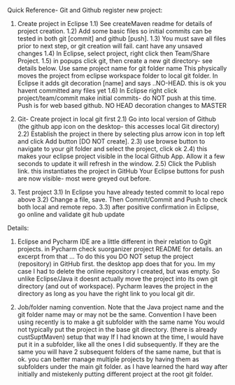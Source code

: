 Quick Reference- Git and Github register new project:
1) Create project in Eclipse
	1.1) See createMaven readme for details of project creation.
	1.2) Add some basic files so initial commits can be tested in both git [commit] and github [push].
	1.3) You must save all files prior to next step, or git creation will fail.  cant have any unsaved changes
	1.4) In Eclipse, select project, right click then Team/Share Project.
	1.5) in popups click git, then create a new git directory- see details below. 
		Use same project name for git folder name
	  	This physically moves the project from eclipse workspace folder to local git folder.
	  	In Eclipse it adds git decoration [name] and says ..NO-HEAD.  this is ok you havent committed any files yet
	1.6) In Eclipse right click project/team/commit
		make initial commits- do NOT push at this time.  Push is for web based github.  NO HEAD decoration changes to MASTER
	  	
2) Git- Create project in local git first
	2.1) Go into local version of Github (the github app icon on the desktop- this accesses local Git directory)
	2.2) Establish the project in there by selecting plus arrow icon in top left and click Add button [DO NOT create].
	2.3) use browse button to navigate to your git folder and select the project, click ok
	2.4) this makes your eclipse project visible in the local Github App.  Allow it a few seconds to update
		 it will refresh in the window.
	2.5) Click the Publish link.  this instantiates the project in GitHub
		Your Eclipse buttons for push are now visible- most were greyed out before.	
    
3) Test project
	3.1) In Eclipse you have already tested commit to local repo above
	3.2) Change a file, save.  Then Commit/Commit and Push to check both local and remote repo.
	3.3) after positive confirmation in Eclipse, go online and validate git hub update

Details:
1) Eclipse and Pycharm IDE are a little different in their relation to Ggit projects.  in Pycharm check suorganizer project 
README for details.  an excerpt from that
 ... To do this you DO NOT setup the project (repository) in GitHub first.  the desktop app does
    that for you.  Im my case I had to delete the online repository I created, but was empty.
    So unlike Eclipse/Java it doesnt actually move the project into its own git directory (and out of workspace).  Pycharm
    leaves the project in the directory as long as you have the right link to you local git dir.


2) Job/folder naming convention.  Note that the Java project name and the git folder name may or may not be the same. 
	Convention I have been using recently is to make a git subfolder with the same name 
	You would not typically put the project in the base git directory. (there is already custSuptMaven) setup that way
	If I had known at the time, I would have put it in a subfolder, like all the ones I did subsequently.
	If they are the same you will have 2 subsequent folders of the same name, but that is ok.  you can better manage multiple 
	projects by having them as subfolders under the main git folder.  as I have learned the hard way after initially 
	and mistekenly putting different project at the root git folder.
